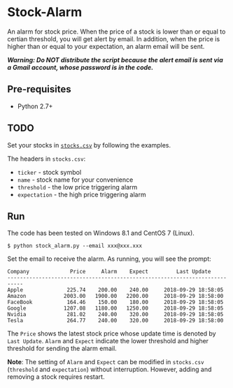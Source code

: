 # Stock-Alarm
An alarm for stock price. When the price of a stock is lower than or equal to certian threshold, you will get alert by email. In addition, when the price is higher than or equal to your expectation, an alarm email will be sent.

***Warning: Do NOT distribute the script because the alert email is sent via a Gmail account, whose password is in the code.***

## Pre-requisites
* Python 2.7+

## TODO
Set your stocks in [`stocks.csv`](stocks.csv) by following the examples.

The headers in `stocks.csv`: 
* `ticker` - stock symbol
* `name` - stock name for your convenience
* `threshold` - the low price triggering alarm
* `expectation` - the high price triggering alarm

## Run
The code has been tested on Windows 8.1 and CentOS 7 (Linux). 
```
$ python stock_alarm.py --email xxx@xxx.xxx
```
Set the email to receive the alarm. 
As running, you will see the prompt:
```
Company             Price     Alarm    Expect         Last Update
---------------------------------------------------------------------------
Apple              225.74    200.00    240.00     2018-09-29 18:58:05
Amazon            2003.00   1900.00   2200.00     2018-09-29 18:58:00
FaceBook           164.46    150.00    180.00     2018-09-29 18:58:05
Google            1207.08   1180.00   1250.00     2018-09-29 18:58:05
Nvidia             281.02    240.00    320.00     2018-09-29 18:58:05
Tesla              264.77    240.00    320.00     2018-09-29 18:58:00
```

The `Price` shows the latest stock price whose update time is denoted by `Last Update`. `Alarm` and `Expect` indicate the lower threshold and higher threshold for sending the alarm email. 

**Note**: The setting of `Alarm` and `Expect` can be modified in `stocks.csv` (`threshold` and `expectation`) without interruption.
However, adding and removing a stock requires restart. 
